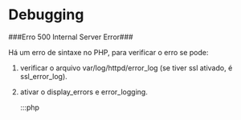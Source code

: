 Debugging
=========

###Erro 500 Internal Server Error###

Há um erro de sintaxe no PHP, para verificar o erro se pode:

1. verificar o arquivo var/log/httpd/error\_log (se tiver ssl ativado, é ssl\_error\_log).
2. ativar o display\_errors e error\_logging.
  

    :::php
    <?php
    error_reporting(E_ALL);
    ini_set('display_errors', '1');
    ?>
